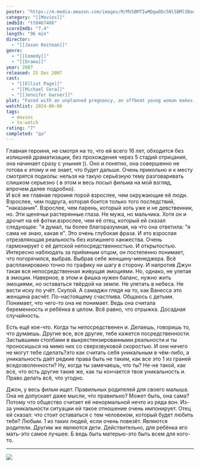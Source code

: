 ```yaml
---
poster: "https://m.media-amazon.com/images/M/MV5BMTIwMDgwODc5Nl5BMl5BanBnXkFtZTYwMjQzMDM4._V1_SX300.jpg"
category: "[[Movies]]"
imdbId: "tt0467406"
scoreImdb: "7.4"
length: "96 min"
director: 
  - "[[Jason Reitman]]"
genre: 
  - "[[Comedy]]"
  - "[[Drama]]"
year: 2007
released: 25 Dec 2007
cast: 
  - "[[Elliot Page]]"
  - "[[Michael Cera]]"
  - "[[Jennifer Garner]]"
plot: "Faced with an unplanned pregnancy, an offbeat young woman makes a selfless decision regarding the unborn child."
watchlist: 2024-06-06
tags: 
  - movies
  - to-watch
rating: "7"
completed: "да"
---
```

Главная героиня, не смотря на то, что ей всего 16 лет, обходится без излишней драматизации, без прохождения через 5 стадий отрицания, она начинает сразу с уныния )). Оно и понятно, она совершенно не готова к этому и не знает, что будет дальше. Очень прикольно и к месту смотрятся подколы: нельзя на такую серьёзную тему разговаривать слишком серьезно ( в этом и весь посыл фильма на мой взгляд, впрочем далее подробно).  
И всё же главная героиня порой взрослее, чем окружающие её люди. Взрослее, чем подруга, которая боится только того последствий, "наказания". Взрослее, чем парень, который хоть уже и не девственник, но. Эти щенячьи растерянные.глаза. Не мужа, но мальчика. Хотя он и дрочит на её фотки.взрослее, чем её отец, который ей сказал следующее: "я думал, ты более благоразумная, на что она ответила: "я сама не знаю, какая я". Это очень глубокая фраза.
И это взрослая отрезвляющая реальность без излишнего ханжества. Очень гармонирует с её детской непосредственностью. И открытостью.
Интересно наблюдать за приёмным отцом, он постепенно понимает, что погорячился, выбрав. Выбрав себе женщину-менеджера. Всё распланировано точно по графику ни шагу в сторону. И напротив Джун такая вся непосредственная живущая эмоциями. Но, однако, не улетая в эмоции. Наверное, в этом и фишка нужен баланс, нужно жить эмоциями, но оставаться твёрдой на земле. Не улетать в небеса. Не вести иску по учёт. Скупой.
А самаджн глядя на то, как Ванесса это женщина расчёт. По-настоящему счастлива. Общаюсь с детьми. Понимает, что чего-то она не понимает. Ведь она считала беременность и ребёнка в целом. Всё равно, что отрыжка. Досадная случайность.

Есть ещё кое-что. Когда ты непосредственен и. Делаешь, говоришь то, что думаешь. Другие все, все другие, тебе кажется посредственности. Застывшими столбами в выкрестензированными.реальности.и ты проносишься на мимо них со сверхзвуковой скоростью. И они ничего не могут тебе сделать?это как считать себя уникальным в чём-либо, а уникальность даёт редкие права быть не таким, как все это 1 из граней вседозволенности? Ну, когда ты замечаешь, что ты? Не-не такой, как все, что есть другие такие же, как ты кончается твоя уникальность и. Право делать всё, что угодно.

Джон, у весь фильм ищет. Правильных родителей для своего малыша. Она не допускает даже мысли, что правильно? Может быть, она сама? Потому что общество считает её ненормальной нечто из ряда вон. Из-за уникальности ситуации ей такое отношение очень импонирует. Отец ей сказал: что стоит оставаться с тем человеком, который будет любить тебя? Любым. 1 из таких людей, если очень повезёт. Являются родители. Другим же являются дети. Действительно, для ребёнка его мать-это самое лучшее. Б ведь быть матерью-это быть всем для кого-то.

---
![](https://m.media-amazon.com/images/M/MV5BMTIwMDgwODc5Nl5BMl5BanBnXkFtZTYwMjQzMDM4._V1_SX300.jpg)